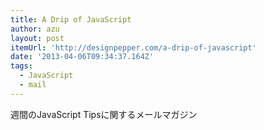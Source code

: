 ```yaml
---
title: A Drip of JavaScript
author: azu
layout: post
itemUrl: 'http://designpepper.com/a-drip-of-javascript'
date: '2013-04-06T09:34:37.164Z'
tags:
  - JavaScript
  - mail
---
```

週間のJavaScript Tipsに関するメールマガジン
